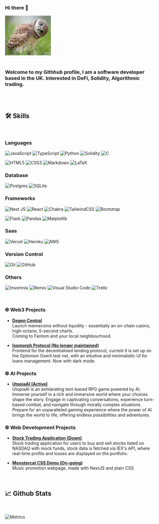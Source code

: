 ### Hi there 👋

<img src="static/DH9L7zNXYAIver5.jpeg" width=30% height=30%>

<h3>
 <br>
Welcome to my Githhub profile, I am a software developer based in the UK.
Interested in DeFi, Solidity, Algorithmic trading.
</h3>
<br>
<br>

## 🛠 Skills
<br>
<div id="skill_stack">
<!--Image sourced from https://dribbble.com/shots/4171367-Coding-Freak#-->

### Languages

 ![JavaScript](https://img.shields.io/badge/javascript-%23323330.svg?style=for-the-badge&logo=javascript&logoColor=%23F7DF1E)
 ![TypeScript](https://img.shields.io/badge/typescript-%23007ACC.svg?style=for-the-badge&logo=typescript&logoColor=white)
	![Python](https://img.shields.io/badge/python-3670A0?style=for-the-badge&logo=python&logoColor=ffdd54)
	![Solidity](https://img.shields.io/badge/Solidity-%23363636.svg?style=for-the-badge&logo=solidity&logoColor=white)
	![C](https://img.shields.io/badge/c-%2300599C.svg?style=for-the-badge&logo=c&logoColor=white)

 ![HTML5](https://img.shields.io/badge/html5-%23E34F26.svg?style=for-the-badge&logo=html5&logoColor=white)
 ![CSS3](https://img.shields.io/badge/css3-%231572B6.svg?style=for-the-badge&logo=css3&logoColor=white)
 ![Markdown](https://img.shields.io/badge/markdown-%23000000.svg?style=for-the-badge&logo=markdown&logoColor=white)
 ![LaTeX](https://img.shields.io/badge/latex-%23008080.svg?style=for-the-badge&logo=latex&logoColor=white)
 
### Database
 
  ![Postgres](https://img.shields.io/badge/postgres-%23316192.svg?style=for-the-badge&logo=postgresql&logoColor=white)
  ![SQLite](https://img.shields.io/badge/sqlite-%2307405e.svg?style=for-the-badge&logo=sqlite&logoColor=white)
 
### Frameworks
 
 ![Next JS](https://img.shields.io/badge/Next-black?style=for-the-badge&logo=next.js&logoColor=white)
 ![React](https://img.shields.io/badge/react-%2320232a.svg?style=for-the-badge&logo=react&logoColor=%2361DAFB)
 ![Chakra](https://img.shields.io/badge/chakra-%234ED1C5.svg?style=for-the-badge&logo=chakraui&logoColor=white)
 ![TailwindCSS](https://img.shields.io/badge/tailwindcss-%2338B2AC.svg?style=for-the-badge&logo=tailwind-css&logoColor=white)
	![Bootstrap](https://img.shields.io/badge/bootstrap-%23563D7C.svg?style=for-the-badge&logo=bootstrap&logoColor=white)
 
 ![Flask](https://img.shields.io/badge/flask-%23000.svg?style=for-the-badge&logo=flask&logoColor=white)
	![Pandas](https://img.shields.io/badge/pandas-%23150458.svg?style=for-the-badge&logo=pandas&logoColor=white)
 ![Matplotlib](https://img.shields.io/badge/Matplotlib-%23ffffff.svg?style=for-the-badge&logo=Matplotlib&logoColor=black)
 

 
 ### Saas
  ![Vercel](https://img.shields.io/badge/vercel-%23000000.svg?style=for-the-badge&logo=vercel&logoColor=white)
  ![Heroku](https://img.shields.io/badge/heroku-%23430098.svg?style=for-the-badge&logo=heroku&logoColor=white)
  ![AWS](https://img.shields.io/badge/AWS-%23FF9900.svg?style=for-the-badge&logo=amazon-aws&logoColor=white)
 
 ### Version Control
  ![Git](https://img.shields.io/badge/git-%23F05033.svg?style=for-the-badge&logo=git&logoColor=white)
  ![GitHub](https://img.shields.io/badge/github-%23121011.svg?style=for-the-badge&logo=github&logoColor=white)
 
 ### Others
  ![Insomnia](https://img.shields.io/badge/Insomnia-black?style=for-the-badge&logo=insomnia&logoColor=5849BE)
  ![Remix](https://img.shields.io/badge/remix-%23000.svg?style=for-the-badge&logo=remix&logoColor=white)
  ![Visual Studio Code](https://img.shields.io/badge/Visual%20Studio%20Code-0078d7.svg?style=for-the-badge&logo=visual-studio-code&logoColor=white)
  ![Trello](https://img.shields.io/badge/Trello-%23026AA7.svg?style=for-the-badge&logo=Trello&logoColor=white)
 
 

</div> 
<br> 

### 🌐 Web3 Projects

 <ul>
    <li><a href="https://degen.central.sh" target="_blank" ><b>Degen Central</b></a></li>
    Launch memecoins without liquidity - essentially an on-chain casino, high-octane, 5-second charts.<br>
	Coming to Fantom and your local neighbourhood.
</ul>

 <ul>
    <li><a href="https://isomorph.loans" target="_blank" ><b>Isomorph Protocol (No longer maintained)</b></a></li>
    Frontend for the decentralised lending protocol, current it is set up on the Optimism Goerli test net,  
    with an intuitive and minimalistic UI for loans management.
    Now with dark mode.
</ul>

### 🌐 AI Projects

 <ul>
    <li><a href="https://utopiaAI.world" target="_blank" ><b>UtopiaAI (Active) </b></a></li>
    UtopiaAI is an exhilarating text-based RPG game powered by AI. Immerse yourself in a rich and immersive world where your choices shape the story. Engage in captivating conversations, experience turn-based combat, and navigate 	through morally complex situations. Prepare for an unparalleled gaming experience where the power of AI brings the world to life, offering endless possibilities and adventures.
</ul>



### 🌐 Web Development Projects
 <ul>
    <li><a href="https://its-stonks-time.herokuapp.com/" target="_blank" ><b>Stock Trading Application (Down) </b></a></li>
    Stock trading application for users to buy and sell stocks listed on NASDAQ with mock funds, 
    stock data is fetched via IEX's API,
    where real-time profits and losses are displayed on the portfolio.
</ul>
 <ul>
    <li><a href="https://main--golden-bublanina-50ad8c.netlify.app/" target="_blank" ><b>Monstercat CSS Demo (On-going) </b></a></li>
    Music promotion webpage, made with NextJS and plain CSS
</ul>
<br>

## 📈 Github Stats
<br>
<p>
 
 <!--
[![Top Langs](https://github-readme-stats.vercel.app/api/top-langs/?username=AsparAugustus&theme=tokyonight)](https://github.com/Zyanation/github-readme-stats)
  
<img height="150px" src="https://github-readme-stats.vercel.app/api?username=AsparAugustus&show_icons=true&theme=tokyonight&hide=contribs">
 -->
 
 ![Metrics](https://metrics.lecoq.io/AsparAugustus?template=classic&isocalendar=1&languages=1&introduction=1&achievements=1&base=header%2C%20activity%2C%20community%2C%20repositories%2C%20metadata&base.indepth=false&base.hireable=false&base.skip=false&isocalendar=false&isocalendar.duration=full-year&languages=false&languages.ignored=Makefile%2C%20Shell&languages.limit=8&languages.threshold=0%25&languages.other=false&languages.colors=github&languages.sections=most-used&languages.indepth=false&languages.analysis.timeout=15&languages.categories=markup%2C%20programming&languages.recent.categories=markup%2C%20programming&languages.recent.load=300&languages.recent.days=14&introduction=false&introduction.title=true&achievements=false&achievements.threshold=C&achievements.secrets=true&achievements.display=detailed&achievements.limit=0&config.timezone=Europe%2FLondon)



<!--
**Zyanation/Zyanation** is a ✨ _special_ ✨ repository because its `README.md` (this file) appears on your GitHub profile.

Here are some ideas to get you started:

- 🔭 I’m currently working on ...
- 🌱 I’m currently learning ...
- 👯 I’m looking to collaborate on ...
- 🤔 I’m looking for help with ...
- 💬 Ask me about ...
- 📫 How to reach me: ...
- 😄 Pronouns: ...
- ⚡ Fun fact: ...
-->
